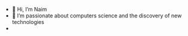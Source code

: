 - 👋 Hi, I’m
  Naim
- 👀 I’m passionate about computers science and the discovery of new technologies
-
